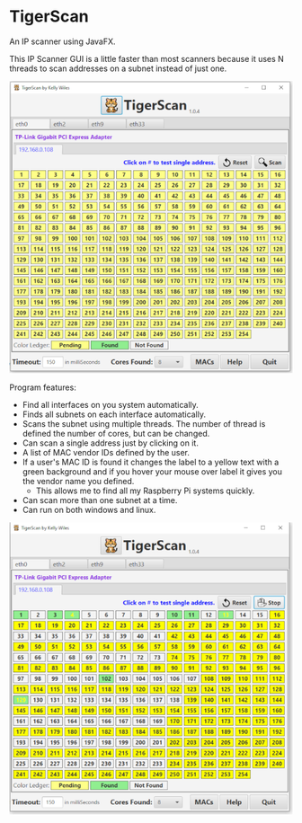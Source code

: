# TigerScan

An IP scanner using JavaFX.

This IP Scanner GUI is a little faster than most scanners because it uses N threads to scan addresses on a subnet instead of just one.

![TigerScan image](src/images/tigerscan.png?raw=true)

Program features:

- Find all interfaces on you system automatically.
- Finds all subnets on each interface automatically.
- Scans the subnet using multiple threads.  The number of thread is defined the number of cores, but can be changed.
- Can scan a single address just by clicking on it.
- A list of MAC vendor IDs defined by the user.
- If a user's MAC ID is found it changes the label to a yellow text with a green background and if you hover your mouse over label it gives you the vendor name you defined.
	* This allows me to find all my Raspberry Pi systems quickly.
- Can scan more than one subnet at a time.
- Can run on both windows and linux.

![Scanning image](src/images/tigerscan_scanning.png?raw=true)